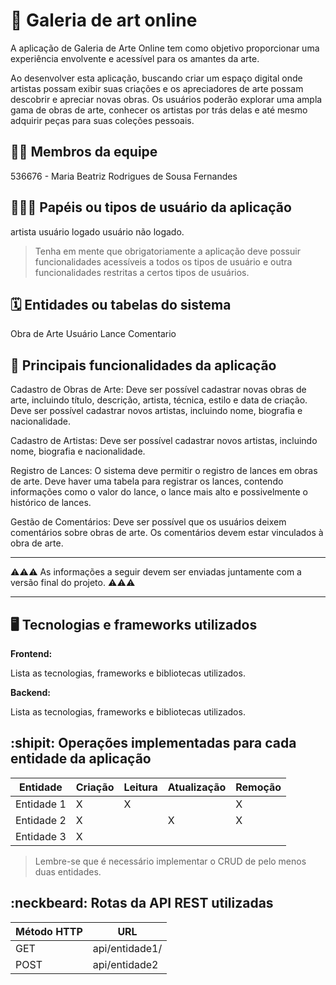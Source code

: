 # :checkered_flag: Galeria de art online

A aplicação de Galeria de Arte Online tem como objetivo proporcionar uma experiência envolvente e acessível para os amantes da arte.

Ao desenvolver esta aplicação, buscando criar um espaço digital onde artistas possam exibir suas criações e os apreciadores de arte possam descobrir e apreciar novas obras. Os usuários poderão explorar uma ampla gama de obras de arte, conhecer os artistas por trás delas e até mesmo adquirir peças para suas coleções pessoais.


## :technologist: Membros da equipe

536676 - Maria Beatriz Rodrigues de Sousa Fernandes

## :people_holding_hands: Papéis ou tipos de usuário da aplicação

artista
usuário logado
usuário não logado.

> Tenha em mente que obrigatoriamente a aplicação deve possuir funcionalidades acessíveis a todos os tipos de usuário e outra funcionalidades restritas a certos tipos de usuários.

## :spiral_calendar: Entidades ou tabelas do sistema

Obra de Arte
Usuário
Lance
Comentario

## :triangular_flag_on_post:	 Principais funcionalidades da aplicação

Cadastro de Obras de Arte:
Deve ser possível cadastrar novas obras de arte, incluindo título, descrição, artista, técnica, estilo e data de criação.
Deve ser possível cadastrar novos artistas, incluindo nome, biografia e nacionalidade.

Cadastro de Artistas:
Deve ser possível cadastrar novos artistas, incluindo nome, biografia e nacionalidade.

Registro de Lances:
O sistema deve permitir o registro de lances em obras de arte.
Deve haver uma tabela para registrar os lances, contendo informações como o valor do lance, o lance mais alto e possivelmente o histórico de lances.

Gestão de Comentários:
Deve ser possível que os usuários deixem comentários sobre obras de arte.
Os comentários devem estar vinculados à obra de arte.

----

:warning::warning::warning: As informações a seguir devem ser enviadas juntamente com a versão final do projeto. :warning::warning::warning:


----

## :desktop_computer: Tecnologias e frameworks utilizados

**Frontend:**

Lista as tecnologias, frameworks e bibliotecas utilizados.

**Backend:**

Lista as tecnologias, frameworks e bibliotecas utilizados.


## :shipit: Operações implementadas para cada entidade da aplicação


| Entidade| Criação | Leitura | Atualização | Remoção |
| --- | --- | --- | --- | --- |
| Entidade 1 | X |  X  |  | X |
| Entidade 2 | X |    |  X | X |
| Entidade 3 | X |    |  |  |

> Lembre-se que é necessário implementar o CRUD de pelo menos duas entidades.

## :neckbeard: Rotas da API REST utilizadas

| Método HTTP | URL |
| --- | --- |
| GET | api/entidade1/|
| POST | api/entidade2 |
